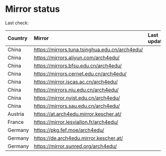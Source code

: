 <script src="./time.js"></script>
# Mirror status
Last check: <script type="text/javascript">localize(1727368065.323089);</script>

|Country|Mirror|Last update|
|:------|:-----|:----------|
|China|https://mirrors.tuna.tsinghua.edu.cn/arch4edu/|<script type="text/javascript">localize(1727333015);</script>|
|China|https://mirrors.aliyun.com/arch4edu/|<script type="text/javascript">localize(1727333015);</script>|
|China|https://mirrors.bfsu.edu.cn/arch4edu/|<script type="text/javascript">localize(1727333015);</script>|
|China|https://mirrors.cernet.edu.cn/arch4edu/|<script type="text/javascript">localize(1727333015);</script>|
|China|https://mirror.iscas.ac.cn/arch4edu/|<script type="text/javascript">localize(1727333015);</script>|
|China|https://mirrors.nju.edu.cn/arch4edu/|<script type="text/javascript">localize(1727246652);</script>|
|China|https://mirror.nyist.edu.cn/arch4edu/|<script type="text/javascript">localize(1727246652);</script>|
|China|https://mirrors.sau.edu.cn/arch4edu/|<script type="text/javascript">localize(1727333015);</script>|
|Austria|https://at.arch4edu.mirror.kescher.at/|<script type="text/javascript">localize(1727333015);</script>|
|France|https://mirror.lesviallon.fr/arch4edu/|<script type="text/javascript">localize(1727333015);</script>|
|Germany|https://pkg.fef.moe/arch4edu/|<script type="text/javascript">localize(1727333015);</script>|
|Germany|https://de.arch4edu.mirror.kescher.at/|<script type="text/javascript">localize(1727333015);</script>|
|Germany|https://mirror.sunred.org/arch4edu/|<script type="text/javascript">localize(1727333015);</script>|

<script src="./tablefilter/tablefilter.js"></script>
<script src="./table.js"></script>